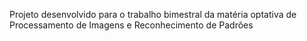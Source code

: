 Projeto desenvolvido para o trabalho bimestral da matéria optativa de Processamento de Imagens e Reconhecimento de Padrões
